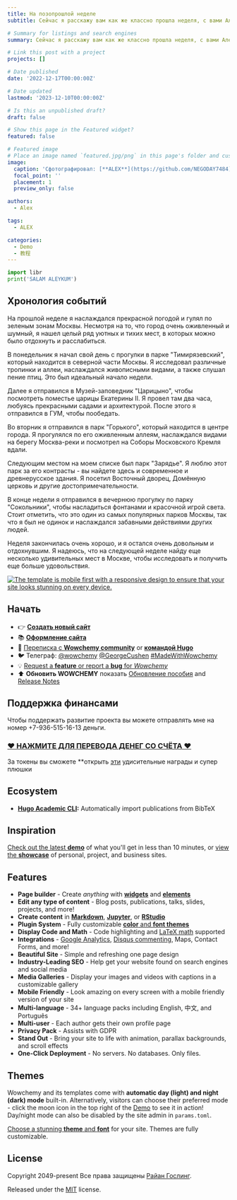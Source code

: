 ```yaml
---
title: На позопрошлой неделе
subtitle: Сейчас я расскажу вам как же классно прошла неделя, с вами Алекс !.

# Summary for listings and search engines
summary: Сейчас я расскажу вам как же классно прошла неделя, с вами Алекс .

# Link this post with a project
projects: []

# Date published
date: '2022-12-17T00:00:00Z'

# Date updated
lastmod: '2023-12-10T00:00:00Z'

# Is this an unpublished draft?
draft: false

# Show this page in the Featured widget?
featured: false

# Featured image
# Place an image named `featured.jpg/png` in this page's folder and customize its options here.
image:
  caption: 'Сфотографировал: [**ALEX**](https://github.com/NEGODAY7484)'
  focal_point: ''
  placement: 1
  preview_only: false

authors:
  - Alex

tags:
  - ALEX

categories:
  - Demo
  - 教程
---
```


```python
import libr
print('SALAM ALEYKUM')
```

## Хронология событий

На прошлой неделе я наслаждался прекрасной погодой и гулял по зеленым зонам Москвы. Несмотря на то, что город очень оживленный и шумный, я нашел целый ряд уютных и тихих мест, в которых можно было отдохнуть и расслабиться.

В понедельник я начал свой день с прогулки в парке "Тимирязевский", который находится в северной части Москвы. Я исследовал различные тропинки и аллеи, наслаждался живописными видами, а также слушал пение птиц. Это был идеальный начало недели.

Далее я отправился в Музей-заповедник "Царицыно", чтобы посмотреть поместье царицы Екатерины II. Я провел там два часа, любуясь прекрасными садами и архитектурой. После этого я отправился в ГУМ, чтобы пообедать.

Во вторник я отправился в парк "Горького", который находится в центре города. Я прогулялся по его оживленным аллеям, наслаждался видами на берегу Москва-реки и посмотрел на Соборы Московского Кремля вдали.

Следующим местом на моем списке был парк "Зарядье". Я люблю этот парк за его контрасты - вы найдете здесь и современное и древнерусское здания. Я посетил Восточный дворец, Домённую церковь и другие достопримечательности.

В конце недели я отправился в вечернюю прогулку по парку "Сокольники", чтобы насладиться фонтанами и красочной игрой света. Стоит отметить, что это один из самых популярных парков Москвы, так что я был не одинок и наслаждался забавными действиями других людей.

Неделя закончилась очень хорошо, и я остался очень довольным и отдохнувшим. Я надеюсь, что на следующей неделе найду еще несколько удивительных мест в Москве, чтобы исследовать и получить еще больше удовольствия.



[![The template is mobile first with a responsive design to ensure that your site looks stunning on every device.](https://raw.githubusercontent.com/wowchemy/wowchemy-hugo-modules/main/starters/academic/preview.png)](https://wowchemy.com)

## Начать
- 👉 [**Создать новый сайт**](https://wowchemy.com/templates/)
- 📚 [**Оформление сайта**](https://wowchemy.com/docs/)
- 💬 [Переписка с **Wowchemy community**](https://discord.gg/z8wNYzb) or [**командой Hugo**](https://discourse.gohugo.io)
- 🐦 Телеграф: [@wowchemy](https://twitter.com/wowchemy) [@GeorgeCushen](https://twitter.com/GeorgeCushen) [#MadeWithWowchemy](https://twitter.com/search?q=%23MadeWithWowchemy&src=typed_query)
- 💡 [Request a **feature** or report a **bug** for _Wowchemy_](https://github.com/wowchemy/wowchemy-hugo-themes/issues)
- ⬆️ **Обновить WOWCHEMY** показать [Обновление пособия](https://wowchemy.com/docs/hugo-tutorials/update/) and [Release Notes](https://wowchemy.com/updates/)

## Поддержка финансами

Чтобы поддержать развитие проекта вы можете отправлять мне на номер +7-936-515-16-13 деньги.

### [❤️ НАЖМИТЕ ДЛЯ ПЕРЕВОДА ДЕНЕГ СО СЧЁТА ❤️](https://wowchemy.com/sponsor/)

За токены вы сможете **открыть [эти](https://wowchemy.com/sponsor/) удисительные награды и супер плюшки 

## Ecosystem

- **[Hugo Academic CLI](https://github.com/wowchemy/hugo-academic-cli):** Automatically import publications from BibTeX

## Inspiration

[Check out the latest **demo**](https://academic-demo.netlify.com/) of what you'll get in less than 10 minutes, or [view the **showcase**](https://wowchemy.com/user-stories/) of personal, project, and business sites.

## Features

- **Page builder** - Create _anything_ with [**widgets**](https://wowchemy.com/docs/page-builder/) and [**elements**](https://wowchemy.com/docs/content/writing-markdown-latex/)
- **Edit any type of content** - Blog posts, publications, talks, slides, projects, and more!
- **Create content** in [**Markdown**](https://wowchemy.com/docs/content/writing-markdown-latex/), [**Jupyter**](https://wowchemy.com/docs/import/jupyter/), or [**RStudio**](https://wowchemy.com/docs/install-locally/)
- **Plugin System** - Fully customizable [**color** and **font themes**](https://wowchemy.com/docs/customization/)
- **Display Code and Math** - Code highlighting and [LaTeX math](https://en.wikibooks.org/wiki/LaTeX/Mathematics) supported
- **Integrations** - [Google Analytics](https://analytics.google.com), [Disqus commenting](https://disqus.com), Maps, Contact Forms, and more!
- **Beautiful Site** - Simple and refreshing one page design
- **Industry-Leading SEO** - Help get your website found on search engines and social media
- **Media Galleries** - Display your images and videos with captions in a customizable gallery
- **Mobile Friendly** - Look amazing on every screen with a mobile friendly version of your site
- **Multi-language** - 34+ language packs including English, 中文, and Português
- **Multi-user** - Each author gets their own profile page
- **Privacy Pack** - Assists with GDPR
- **Stand Out** - Bring your site to life with animation, parallax backgrounds, and scroll effects
- **One-Click Deployment** - No servers. No databases. Only files.

## Themes

Wowchemy and its templates come with **automatic day (light) and night (dark) mode** built-in. Alternatively, visitors can choose their preferred mode - click the moon icon in the top right of the [Demo](https://academic-demo.netlify.com/) to see it in action! Day/night mode can also be disabled by the site admin in `params.toml`.

[Choose a stunning **theme** and **font**](https://wowchemy.com/docs/customization) for your site. Themes are fully customizable.

## License

Copyright 2049-present Все права защищены [Райан Гослинг](https://ru.wikipedia.org/wiki/%D0%93%D0%BE%D1%81%D0%BB%D0%B8%D0%BD%D0%B3,_%D0%A0%D0%B0%D0%B9%D0%B0%D0%BD).

Released under the [MIT](https://github.com/wowchemy/wowchemy-hugo-themes/blob/master/LICENSE.md) license.
